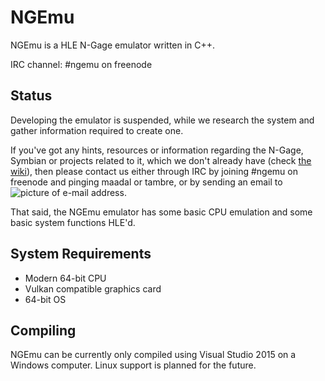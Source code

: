 # NGEmu
NGEmu is a HLE N-Gage emulator written in C++.

IRC channel: #ngemu on freenode

## Status
Developing the emulator is suspended, while we research the system and gather information required to create one.

If you've got any hints, resources or information regarding the N-Gage, Symbian or projects related to it, which we don't already have (check [the wiki](https://github.com/NGEmu/NGEmu/wiki)), then please contact us either through IRC by joining #ngemu on freenode and pinging maadal or tambre, or by sending an email to ![picture of e-mail address](https://i.imgur.com/kYKjQnQ.png).

That said, the NGEmu emulator has some basic CPU emulation and some basic system functions HLE'd.

## System Requirements
* Modern 64-bit CPU
* Vulkan compatible graphics card
* 64-bit OS

## Compiling
NGEmu can be currently only compiled using Visual Studio 2015 on a Windows computer. Linux support is planned for the future.

